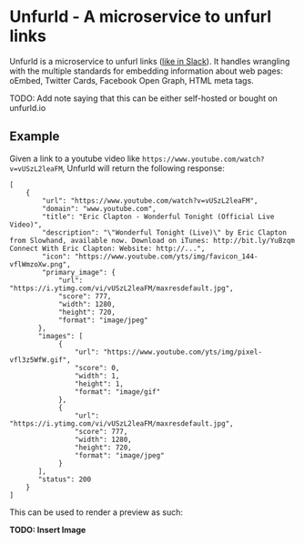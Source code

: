 # Unfurld - A microservice to unfurl links

Unfurld is a microservice to unfurl links ([like in Slack](https://medium.com/slack-developer-blog/everything-you-ever-wanted-to-know-about-unfurling-but-were-afraid-to-ask-or-how-to-make-your-e64b4bb9254)). It handles wrangling with the multiple standards for embedding information about web pages: oEmbed, Twitter Cards, Facebook Open Graph, HTML meta tags.

TODO: Add note saying that this can be either self-hosted or bought on unfurld.io

## Example

Given a link to a youtube video like `https://www.youtube.com/watch?v=vUSzL2leaFM`, Unfurld will return the following response:

```
[
    {
        "url": "https://www.youtube.com/watch?v=vUSzL2leaFM",
        "domain": "www.youtube.com",
        "title": "Eric Clapton - Wonderful Tonight (Official Live Video)",
        "description": "\"Wonderful Tonight (Live)\" by Eric Clapton from Slowhand, available now. Download on iTunes: http://bit.ly/YuBzqm Connect With Eric Clapton: Website: http://...",
        "icon": "https://www.youtube.com/yts/img/favicon_144-vflWmzoXw.png",
        "primary_image": {
            "url": "https://i.ytimg.com/vi/vUSzL2leaFM/maxresdefault.jpg",
            "score": 777,
            "width": 1280,
            "height": 720,
            "format": "image/jpeg"
       },
       "images": [
            {
                "url": "https://www.youtube.com/yts/img/pixel-vfl3z5WfW.gif",
                "score": 0,
                "width": 1,
                "height": 1,
                "format": "image/gif"
            },
            {
                "url": "https://i.ytimg.com/vi/vUSzL2leaFM/maxresdefault.jpg",
                "score": 777,
                "width": 1280,
                "height": 720,
                "format": "image/jpeg"
            }
       ],
       "status": 200
    }
]
```

This can be used to render a preview as such:

**TODO: Insert Image**




